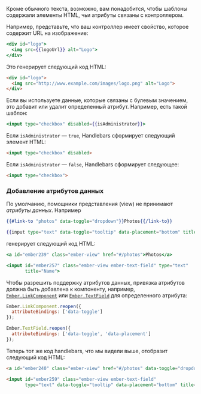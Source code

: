 Кроме обычного текста, возможно, вам понадобится, чтобы шаблоны содержали элементы HTML, чьи атрибуты связаны с контроллером.

Например, представьте, что ваш контроллер имеет свойство, которое содержит URL на изображение:

```handlebars
<div id="logo">
  <img src={{logoUrl}} alt="Logo">
</div>
```

Это генерирует следующий код HTML:

```html
<div id="logo">
  <img src="http://www.example.com/images/logo.png" alt="Logo">
</div>
```

Если вы используете данные, которые связаны с булевым значением, это добавит или удалит определенный атрибут. Например, есть такой шаблон:

```handlebars
<input type="checkbox" disabled={{isAdministrator}}>
```

Если `isAdministrator` — `true`, Handlebars сформирует следующий элемент HTML:

```html
<input type="checkbox" disabled>
```

Если `isAdministrator` — `false`, Handlebars сформирует следующее:

```html
<input type="checkbox">
```

### Добавление атрибутов данных

По умолчанию, помощники представления (view) не принимают *атрибуты данных*. Например

```handlebars
{{#link-to "photos" data-toggle="dropdown"}}Photos{{/link-to}}

{{input type="text" data-toggle="tooltip" data-placement="bottom" title="Name"}}
```

генерирует следующий код HTML:

```handlebars
<a id="ember239" class="ember-view" href="#/photos">Photos</a>

<input id="ember257" class="ember-view ember-text-field" type="text" 
       title="Name">
```

Чтобы разрешить поддержку атрибутов данных, привязка атрибутов должна быть добавлена к компоненту, например, [`Ember.LinkComponent`](http://emberjs.com/api/classes/Ember.LinkComponent.html) или [`Ember.TextField`](http://emberjs.com/api/classes/Ember.TextField.html) для определенного атрибута:

```javascript
Ember.LinkComponent.reopen({
  attributeBindings: ['data-toggle']
});

Ember.TextField.reopen({
  attributeBindings: ['data-toggle', 'data-placement']
});
```

Теперь тот же код handlebars, что мы видели выше, отобразит следующий код HTML:

```html
<a id="ember240" class="ember-view" href="#/photos" data-toggle="dropdown">Photos</a>

<input id="ember259" class="ember-view ember-text-field"
       type="text" data-toggle="tooltip" data-placement="bottom" title="Name">
```